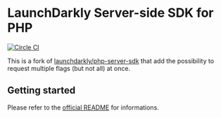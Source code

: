 # LaunchDarkly Server-side SDK for PHP

[![Circle CI](https://img.shields.io/circleci/project/iadvize/launchdarkly-php-server-sdk.png)](https://circleci.com/gh/iadvize/launchdarkly-php-server-sdk)

This is a fork of [launchdarkly/php-server-sdk](https://github.com/launchdarkly/php-server-sdk) that add the possibility to request multiple flags (but not all) at once.

## Getting started

Please refer to the [official README](https://github.com/launchdarkly/php-server-sdk) for informations.
